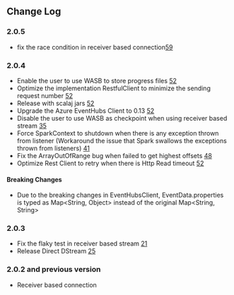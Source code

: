 ## Change Log

### 2.0.5

* fix the race condition in receiver based connection[59](https://github.com/hdinsight/spark-eventhubs/pull/59)

### 2.0.4

* Enable the user to use WASB to store progress files [52](https://github.com/hdinsight/spark-eventhubs/pull/52)
* Optimize the implementation RestfulClient to minimize the sending request number [52](https://github.com/hdinsight/spark-eventhubs/pull/52)
* Release with scalaj jars [52](https://github.com/hdinsight/spark-eventhubs/pull/52)
* Upgrade the Azure EventHubs Client to 0.13 [52](https://github.com/hdinsight/spark-eventhubs/pull/52)
* Disable the user to use WASB as checkpoint when using receiver based stream [35](https://github.com/hdinsight/spark-eventhubs/pull/35)
* Force SparkContext to shutdown when there is any exception thrown from listener (Workaround the issue that Spark swallows the exceptions thrown from listeners) [41](https://github.com/hdinsight/spark-eventhubs/pull/41)
* Fix the ArrayOutOfRange bug when failed to get highest offsets [48](https://github.com/hdinsight/spark-eventhubs/pull/48https://github.com/hdinsight/spark-eventhubs/pull/48)
* Optimize Rest Client to retry when there is Http Read timeout [52](https://github.com/hdinsight/spark-eventhubs/pull/52)

#### Breaking Changes

* Due to the breaking changes in EventHubsClient, EventData.properties is typed as Map<String, Object> instead of the original Map<String, String>

### 2.0.3

* Fix the flaky test in receiver based stream [21](https://github.com/hdinsight/spark-eventhubs/pull/21)
* Release Direct DStream [25](https://github.com/hdinsight/spark-eventhubs/pull/25)

### 2.0.2 and previous version

* Receiver based connection 

